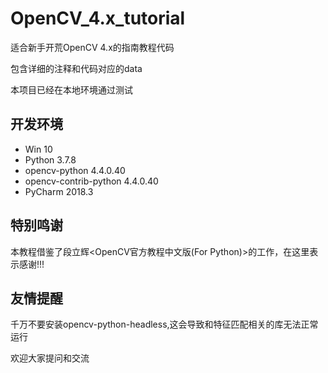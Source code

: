 # OpenCV_4.x_tutorial

适合新手开荒OpenCV 4.x的指南教程代码

包含详细的注释和代码对应的data

本项目已经在本地环境通过测试

## 开发环境
* Win 10
* Python 3.7.8
* opencv-python 4.4.0.40
* opencv-contrib-python 4.4.0.40
* PyCharm 2018.3

## 特别鸣谢
本教程借鉴了段立辉<OpenCV官方教程中文版(For Python)>的工作，在这里表示感谢!!!

## 友情提醒
千万不要安装opencv-python-headless,这会导致和特征匹配相关的库无法正常运行

欢迎大家提问和交流
